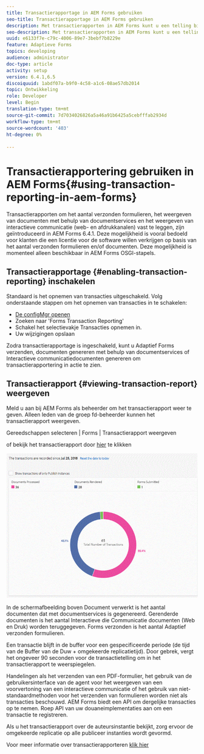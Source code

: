 ```yaml
---
title: Transactierapportage in AEM Forms gebruiken
seo-title: Transactierapportage in AEM Forms gebruiken
description: Met transactierapporten in AEM Forms kunt u een telling bijhouden van alle transacties die sinds een opgegeven datum op uw AEM Forms-implementatie zijn uitgevoerd.
seo-description: Met transactierapporten in AEM Forms kunt u een telling bijhouden van alle transacties die sinds een opgegeven datum op uw AEM Forms-implementatie zijn uitgevoerd.
uuid: e6133f7e-c79c-4006-89e7-3bebf7b8229e
feature: Adaptieve Forms
topics: developing
audience: administrator
doc-type: article
activity: setup
version: 6.4.1,6.5
discoiquuid: 1abdf07a-b9f0-4c58-a1c6-08ae57db2014
topic: Ontwikkeling
role: Developer
level: Begin
translation-type: tm+mt
source-git-commit: 7d7034026826a5a46a91b6425a5cebfffab2934d
workflow-type: tm+mt
source-wordcount: '403'
ht-degree: 0%

---
```



# Transactierapportering gebruiken in AEM Forms{#using-transaction-reporting-in-aem-forms}

Transactierapporten om het aantal verzonden formulieren, het weergeven van documenten met behulp van documentservices en het weergeven van interactieve communicatie (web- en afdrukkanalen) vast te leggen, zijn geïntroduceerd in AEM Forms 6.4.1. Deze mogelijkheid is vooral bedoeld voor klanten die een licentie voor de software willen verkrijgen op basis van het aantal verzonden formulieren en/of documenten. Deze mogelijkheid is momenteel alleen beschikbaar in AEM Forms OSGI-stapels.

## Transactierapportage {#enabling-transaction-reporting} inschakelen

Standaard is het opnemen van transacties uitgeschakeld. Volg onderstaande stappen om het opnemen van transacties in te schakelen:

* [De configMgr openen](http://localhost:4502/system/console/configMgr)
* Zoeken naar &#39;Forms Transaction Reporting&#39;
* Schakel het selectievakje Transacties opnemen in.
* Uw wijzigingen opslaan

Zodra transactierapportage is ingeschakeld, kunt u Adaptief Forms verzenden, documenten genereren met behulp van documentservices of Interactieve communicatiedocumenten genereren om transactierapportering in actie te zien.

## Transactierapport {#viewing-transaction-report} weergeven

Meld u aan bij AEM Forms als beheerder om het transactierapport weer te geven. Alleen leden van de groep fd-beheerder kunnen het transactierapport weergeven.

Gereedschappen selecteren | Forms | Transactierapport weergeven

of bekijk het transactierapport door [hier](http://localhost:4502/mnt/overlay/fd/transaction/gui/content/report.html) te klikken

![TransctionReporting](assets/transactionreporting.gif)

In de schermafbeelding boven Document verwerkt is het aantal documenten dat met documentservices is gegenereerd. Gerenderde documenten is het aantal Interactieve die Communicatie documenten (Web en Druk) worden teruggegeven. Forms verzonden is het aantal Adaptief verzonden formulieren.

Een transactie blijft in de buffer voor een gespecificeerde periode (de tijd van de Buffer van de Duw + omgekeerde replicatietijd). Door gebrek, vergt het ongeveer 90 seconden voor de transactietelling om in het transactierapport te weerspiegelen.

Handelingen als het verzenden van een PDF-formulier, het gebruik van de gebruikersinterface van de agent voor het weergeven van een voorvertoning van een interactieve communicatie of het gebruik van niet-standaardmethoden voor het verzenden van formulieren worden niet als transacties beschouwd. AEM Forms biedt een API om dergelijke transacties op te nemen. Roep API van uw douaneimplementaties aan om een transactie te registreren.

Als u het transactierapport over de auteursinstantie bekijkt, zorg ervoor de omgekeerde replicatie op alle publiceer instanties wordt gevormd.

Voor meer informatie over transactierapporteren [klik hier](https://helpx.adobe.com/experience-manager/6-4/forms/using/transaction-reports-overview.html)

